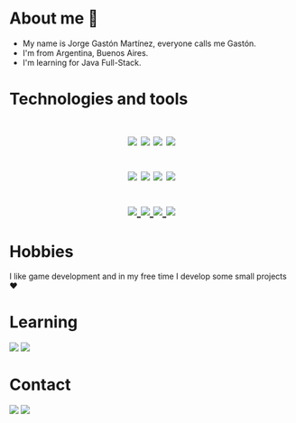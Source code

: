 # About me 🫡

* My name is Jorge Gastón Martínez, everyone calls me Gastón.
* I'm from Argentina, Buenos Aires. 
* I'm learning for Java Full-Stack.

<h1 name="title">Technologies and tools<h1>

<div align="center">
<img src="https://img.shields.io/badge/Java-ED8B00?style=for-the-badge&logo=openjdk&logoColor=white"></img>
<img src="https://img.shields.io/badge/C%2B%2B-00599C?style=for-the-badge&logo=C%2B%2B&logoColor=white"></img>
<img src="https://img.shields.io/badge/MySQL-005C84?style=for-the-badge&logo=mysql&logoColor=white"></img>
<img src="https://img.shields.io/badge/-Git-E92727?style=for-the-badge&logo=Git&logoColor=white"></img>

<a target="title"><img src="https://img.shields.io/badge/Visual_Studio-5C2D91?style=for-the-badge&logo=visual%20studio&logoColor=white"></img></a>
<a target="title"><img src="https://img.shields.io/badge/Visual_Studio_Code-0078D4?style=for-the-badge&logo=visual%20studio%20code&logoColor=white"></img></a>
<a target="title"><img src="https://img.shields.io/badge/Netbeans-eb5c5c?style=for-the-badge&logo=apache%20netbeans%20IDE&logoColor=white"></img></a>
<a target="title"><img src="https://img.shields.io/badge/IntelliJ_IDEA-000000.svg?style=for-the-badge&logo=intellij-idea&logoColor=white"></img></a>

</div>

<p align="center">
  <a href="https://github.com/gasti-jm">
    <img src="http://github-profile-summary-cards.vercel.app/api/cards/profile-details?username=gasti-jm&theme=transparent" />
  </a>
  <a href="https://github.com/gasti-jm">
    <img src="https://github-readme-streak-stats.herokuapp.com/?user=gasti-jm&hide_border=true&card_width=338&theme=transparent" />
  </a>
  <a href="https://github.com/gasti-jm">
    <img src="http://github-profile-summary-cards.vercel.app/api/cards/stats?username=gasti-jm&theme=transparent" />
  </a>
  <a href="https://github.com/gasti-jm">
    <img src="https://github-readme-stats.vercel.app/api/top-langs/?username=gasti-jm&hide_progress=false&card_width=699&theme=transparent"/>
  </a>
</p>

# Hobbies
I like game development and in my free time I develop some small projects ❤️

# Learning

<a target="_blank"><img src="https://img.shields.io/badge/Spring-6DB33F?style=for-the-badge&logo=spring&logoColor=white"></img></a>
<a target="_blank" href="https://www.duolingo.com/profile/gASTINNN"><img src="https://img.shields.io/badge/English-%234DC730.svg?style=for-the-badge&logo=Duolingo&logoColor=white"></img></a>


# Contact

<a target="_blank" href="https://www.linkedin.com/in/gasti-jm/"><img src="https://img.shields.io/badge/-LinkedIn-0077B5?style=for-the-badge&logo=Linkedin&logoColor=white"></img></a>
<a target="_blank" href="mailto:gastin22@gmail.com"><img src="https://img.shields.io/badge/-Gmail-D14836?style=for-the-badge&logo=Gmail&logoColor=white"></img></a>
